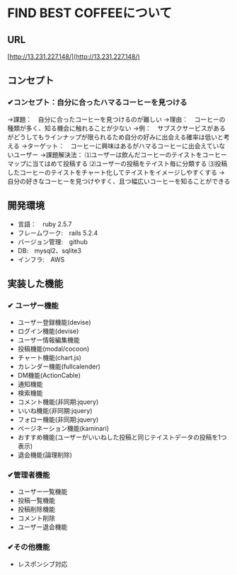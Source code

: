 # FIND BEST COFFEEについて
## URL
[http://13.231.227.148/](http://13.231.227.148/)


## コンセプト
### ✔︎コンセプト：自分に合ったハマるコーヒーを見つける
→課題：　自分に合ったコーヒーを見つけるのが難しい
→理由：　コーヒーの種類が多く、知る機会に触れることが少ない
→例：　サブスクサービスがあるがどうしてもラインナップが限られるため自分の好みに出会える確率は低いと考える
→ターゲット：　コーヒーに興味はあるがハマるコーヒーに出会えていないユーザー
→課題解決法：
⑴ユーザーは飲んだコーヒーのテイストをコーヒーマップに当てはめて投稿する
⑵ユーザーの投稿をテイスト毎に分類する
⑶投稿したコーヒーのテイストをチャート化してテイストをイメージしやすくする
→自分の好きなコーヒーを見つけやすく、且つ幅広いコーヒーを知ることができる

## 開発環境

* 言語：　ruby 2.5.7
* フレームワーク:　rails 5.2.4
* バージョン管理:　github
* DB:　mysql2、sqlite3
* インフラ:　AWS

## 実装した機能
###  ✔︎ ユーザー機能
* ユーザー登録機能(devise)
* ログイン機能(devise)
* ユーザー情報編集機能
* 投稿機能(modal/cocoon)
* チャート機能(chart.js)
* カレンダー機能(fullcalender)
* DM機能(ActionCable)
* 通知機能
* 検索機能
* コメント機能(非同期:jquery)
* いいね機能(非同期:jquery)
* フォロー機能(非同期:jquery)
* ページネーション機能(kaminari)
* おすすめ機能(ユーザーがいいねした投稿と同じテイストデータの投稿を1つ表示)
* 退会機能(論理削除)

### ✔︎管理者機能
* ユーザー一覧機能
* 投稿一覧機能
* 投稿削除機能
* コメント削除
* ユーザー退会機能

### ✔︎その他機能

* レスポンシブ対応